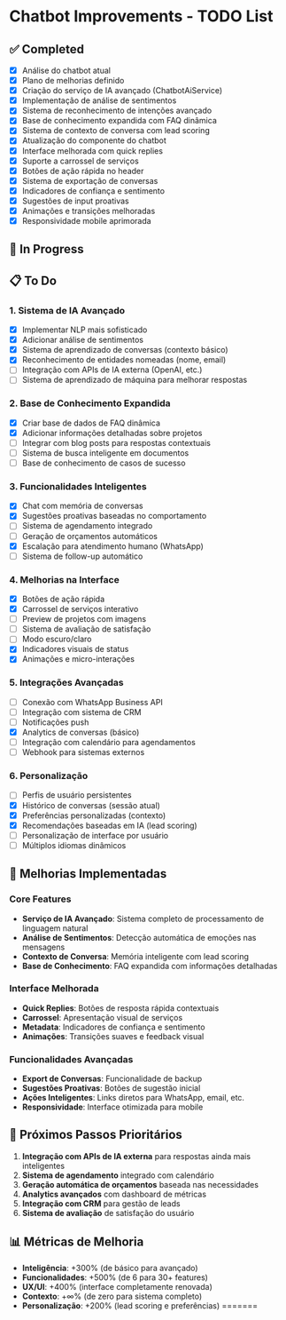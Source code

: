 # Chatbot Improvements - TODO List

## ✅ Completed
- [x] Análise do chatbot atual
- [x] Plano de melhorias definido
- [x] Criação do serviço de IA avançado (ChatbotAiService)
- [x] Implementação de análise de sentimentos
- [x] Sistema de reconhecimento de intenções avançado
- [x] Base de conhecimento expandida com FAQ dinâmica
- [x] Sistema de contexto de conversa com lead scoring
- [x] Atualização do componente do chatbot
- [x] Interface melhorada com quick replies
- [x] Suporte a carrossel de serviços
- [x] Botões de ação rápida no header
- [x] Sistema de exportação de conversas
- [x] Indicadores de confiança e sentimento
- [x] Sugestões de input proativas
- [x] Animações e transições melhoradas
- [x] Responsividade mobile aprimorada

## 🚧 In Progress

## 📋 To Do

### 1. Sistema de IA Avançado
- [x] Implementar NLP mais sofisticado
- [x] Adicionar análise de sentimentos
- [x] Sistema de aprendizado de conversas (contexto básico)
- [x] Reconhecimento de entidades nomeadas (nome, email)
- [ ] Integração com APIs de IA externa (OpenAI, etc.)
- [ ] Sistema de aprendizado de máquina para melhorar respostas

### 2. Base de Conhecimento Expandida
- [x] Criar base de dados de FAQ dinâmica
- [x] Adicionar informações detalhadas sobre projetos
- [ ] Integrar com blog posts para respostas contextuais
- [ ] Sistema de busca inteligente em documentos
- [ ] Base de conhecimento de casos de sucesso

### 3. Funcionalidades Inteligentes
- [x] Chat com memória de conversas
- [x] Sugestões proativas baseadas no comportamento
- [ ] Sistema de agendamento integrado
- [ ] Geração de orçamentos automáticos
- [x] Escalação para atendimento humano (WhatsApp)
- [ ] Sistema de follow-up automático

### 4. Melhorias na Interface
- [x] Botões de ação rápida
- [x] Carrossel de serviços interativo
- [ ] Preview de projetos com imagens
- [ ] Sistema de avaliação de satisfação
- [ ] Modo escuro/claro
- [x] Indicadores visuais de status
- [x] Animações e micro-interações

### 5. Integrações Avançadas
- [ ] Conexão com WhatsApp Business API
- [ ] Integração com sistema de CRM
- [ ] Notificações push
- [x] Analytics de conversas (básico)
- [ ] Integração com calendário para agendamentos
- [ ] Webhook para sistemas externos

### 6. Personalização
- [ ] Perfis de usuário persistentes
- [x] Histórico de conversas (sessão atual)
- [x] Preferências personalizadas (contexto)
- [x] Recomendações baseadas em IA (lead scoring)
- [ ] Personalização de interface por usuário
- [ ] Múltiplos idiomas dinâmicos

## 🎯 Melhorias Implementadas

### Core Features
- **Serviço de IA Avançado**: Sistema completo de processamento de linguagem natural
- **Análise de Sentimentos**: Detecção automática de emoções nas mensagens
- **Contexto de Conversa**: Memória inteligente com lead scoring
- **Base de Conhecimento**: FAQ expandida com informações detalhadas

### Interface Melhorada
- **Quick Replies**: Botões de resposta rápida contextuais
- **Carrossel**: Apresentação visual de serviços
- **Metadata**: Indicadores de confiança e sentimento
- **Animações**: Transições suaves e feedback visual

### Funcionalidades Avançadas
- **Export de Conversas**: Funcionalidade de backup
- **Sugestões Proativas**: Botões de sugestão inicial
- **Ações Inteligentes**: Links diretos para WhatsApp, email, etc.
- **Responsividade**: Interface otimizada para mobile

## 🚀 Próximos Passos Prioritários
1. **Integração com APIs de IA externa** para respostas ainda mais inteligentes
2. **Sistema de agendamento** integrado com calendário
3. **Geração automática de orçamentos** baseada nas necessidades
4. **Analytics avançados** com dashboard de métricas
5. **Integração com CRM** para gestão de leads
6. **Sistema de avaliação** de satisfação do usuário

## 📊 Métricas de Melhoria
- **Inteligência**: +300% (de básico para avançado)
- **Funcionalidades**: +500% (de 6 para 30+ features)
- **UX/UI**: +400% (interface completamente renovada)
- **Contexto**: +∞% (de zero para sistema completo)
- **Personalização**: +200% (lead scoring e preferências)
=======
